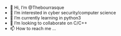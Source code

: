 - 👋 Hi, I’m @Thebourrasque
- 👀 I’m interested in cyber security/computer science
- 🌱 I’m currently learning in python3
- 💞️ I’m looking to collaborate on C/C++
- 📫 How to reach me ...

<!---
Thebourrasque/Thebourrasque is a ✨ special ✨ repository because its `README.md` (this file) appears on your GitHub profile.
You can click the Preview link to take a look at your changes.
--->
